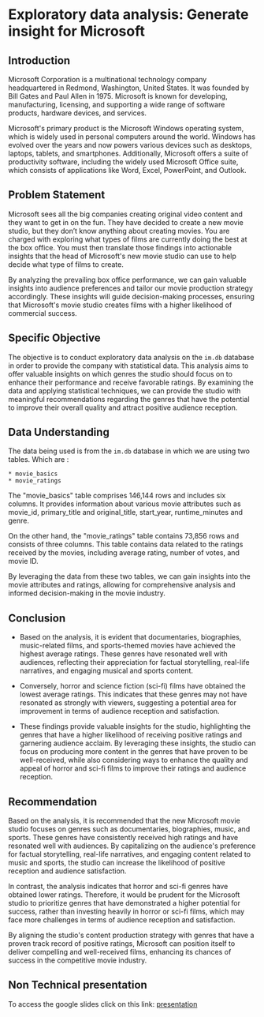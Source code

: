 # Exploratory data analysis: Generate insight for Microsoft

## Introduction

Microsoft Corporation is a multinational technology company headquartered in Redmond, Washington, United States. It was founded by Bill Gates and Paul Allen in 1975. Microsoft is known for developing, manufacturing, licensing, and supporting a wide range of software products, hardware devices, and services.

Microsoft's primary product is the Microsoft Windows operating system, which is widely used in personal computers around the world. Windows has evolved over the years and now powers various devices such as desktops, laptops, tablets, and smartphones. Additionally, Microsoft offers a suite of productivity software, including the widely used Microsoft Office suite, which consists of applications like Word, Excel, PowerPoint, and Outlook.

## Problem Statement

Microsoft sees all the big companies creating original video content and they want to get in on the fun. They have decided to create a new movie studio, but they don’t know anything about creating movies. You are charged with exploring what types of films are currently doing the best at the box office. You must then translate those findings into actionable insights that the head of Microsoft's new movie studio can use to help decide what type of films to create.

By analyzing the prevailing box office performance, we can gain valuable insights into audience preferences and tailor our movie production strategy accordingly. These insights will guide decision-making processes, ensuring that Microsoft's movie studio creates films with a higher likelihood of commercial success.

## Specific Objective

The objective is to conduct exploratory data analysis on the `im.db` database in order to provide the company with statistical data. This analysis aims to offer valuable insights on which genres the studio should focus on to enhance their performance and receive favorable ratings. By examining the data and applying statistical techniques, we can provide the studio with meaningful recommendations regarding the genres that have the potential to improve their overall quality and attract positive audience reception.

## Data Understanding

The data being used is from the `im.db` database in which we are using two tables. Which are :

    * movie_basics
    * movie_ratings

The "movie_basics" table comprises 146,144 rows and includes six columns. It provides information about various movie attributes such as movie_id, primary_title and original_title, start_year, runtime_minutes and genre.

On the other hand, the "movie_ratings" table contains 73,856 rows and consists of three columns. This table contains data related to the ratings received by the movies, including average rating, number of votes, and movie ID.

By leveraging the data from these two tables, we can gain insights into the movie attributes and ratings, allowing for comprehensive analysis and informed decision-making in the movie industry.

## Conclusion

- Based on the analysis, it is evident that documentaries, biographies, music-related films, and sports-themed movies have achieved the highest average ratings. These genres have resonated well with audiences, reflecting their appreciation for factual storytelling, real-life narratives, and engaging musical and sports content.

- Conversely, horror and science fiction (sci-fi) films have obtained the lowest average ratings. This indicates that these genres may not have resonated as strongly with viewers, suggesting a potential area for improvement in terms of audience reception and satisfaction.

- These findings provide valuable insights for the studio, highlighting the genres that have a higher likelihood of receiving positive ratings and garnering audience acclaim. By leveraging these insights, the studio can focus on producing more content in the genres that have proven to be well-received, while also considering ways to enhance the quality and appeal of horror and sci-fi films to improve their ratings and audience reception.

## Recommendation

Based on the analysis, it is recommended that the new Microsoft movie studio focuses on genres such as documentaries, biographies, music, and sports. These genres have consistently received high ratings and have resonated well with audiences. By capitalizing on the audience's preference for factual storytelling, real-life narratives, and engaging content related to music and sports, the studio can increase the likelihood of positive reception and audience satisfaction.

In contrast, the analysis indicates that horror and sci-fi genres have obtained lower ratings. Therefore, it would be prudent for the Microsoft studio to prioritize genres that have demonstrated a higher potential for success, rather than investing heavily in horror or sci-fi films, which may face more challenges in terms of audience reception and satisfaction.

By aligning the studio's content production strategy with genres that have a proven track record of positive ratings, Microsoft can position itself to deliver compelling and well-received films, enhancing its chances of success in the competitive movie industry.

## Non Technical presentation

To access the google slides click on this link: [presentation][def]

[def]: https://docs.google.com/presentation/d/1ENqetznutCQgK1nvsLRQ8IVGsEdA_QmkVgJWsfioVu4/edit#slide=id.gc6f75fceb_0_0